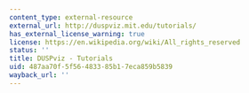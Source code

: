 ```yaml
---
content_type: external-resource
external_url: http://duspviz.mit.edu/tutorials/
has_external_license_warning: true
license: https://en.wikipedia.org/wiki/All_rights_reserved
status: ''
title: DUSPviz - Tutorials
uid: 487aa70f-5f56-4833-85b1-7eca859b5839
wayback_url: ''
---
```

